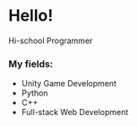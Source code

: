 # Hello!

Hi-school Programmer

### My fields:
- Unity Game Development
- Python
- C++
- Full-stack Web Development
